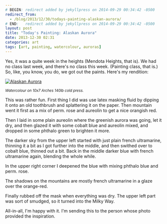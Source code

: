 ```yaml
---
# BEGIN: redirect added by jekyllpress on 2014-09-29 00:34:42 -0500
redirect_from:
  - /blog/2013/12/30/todays-painting-alaskan-aurora/
# END:   redirect added by jekyllpress on 2014-09-29 00:34:42 -0500
layout: post
title: "Today's Painting: Alaskan Aurora"
date: 2013-12-30 02:31
categories: art
tags: [art, painting, watercolour, auroras]
---
```

Yes, it was a quite week in the heights (Mendota Heights, that is). We
had no class last week, and there's no class this week. (Painting
class, that is.) So, like, you know, you do, we got out the
paints. Here's my rendition:

[![Alaskan Aurora](/images/alaskan-aurora-800.jpg "[painting] Alaskan Aurora")](/images/alaskan-aurora.jpg)

<small><em>Watercolour on 10x7 Arches 140lb cold press.</em></small>

This was rather fun. First thing I did was use latex masking fluid by
dipping it onto an old toothbrush and splattering it on the
paper. Then mountain went it first as a mix of perm. rose and aureolin
to get a nice orangish red.

Then I laid in some plain aureolin where the greenish aurora was
going, let it dry, and then glazed it with some cobalt blue and
aureolin mixed, and dropped in some phthalo green to brighten it more.

The darker sky from the upper left started with just plain french
ultramarine, thinning it a bit as I got further into the middle, and
then swithed over to cobalt blue, thinned out a bit. Back in the
middle darker blue with french ultramarine again, blending the whole
while.

In the upper right corner I deepened the blue with mixing phthalo blue
and perm. rose.

The shadows on the mountains are mostly french ultramarine in a glaze
over the orange-red.

Finally rubbed off the mask when everything was dry. The upper left
part was sort of smudged, so it turned into the Milky Way.

All-in-all, I'm happy with it. I'm sending this to the person whose
photo provided the inspiration.

